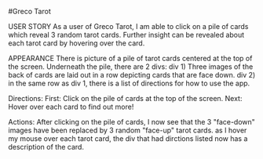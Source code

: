 #Greco Tarot

USER STORY
As a user of Greco Tarot, I am able to click on a pile of cards which reveal 3 random tarot cards. Further insight can be revealed about each tarot card by hovering over the card.

APPEARANCE
There is picture of a pile of tarot cards centered at the top of the screen.
Underneath the pile, there are 2 divs:
    div 1) Three images of the back of cards are laid out in a row depicting cards that are face down.
    div 2) in the same row as div 1, there is a list of directions for how to use the app.

Directions:
First: Click on the pile of cards at the top of the screen.
Next: Hover over each card to find out more!

Actions:
After clicking on the pile of cards, I now see that the 3 "face-down" images have been replaced by 3 random "face-up" tarot cards.
as I hover my mouse over each tarot card, the div that had dirctions listed now has a description of the card.